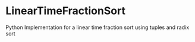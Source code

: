 # LinearTimeFractionSort
Python Implementation for a linear time fraction sort using tuples and radix sort
